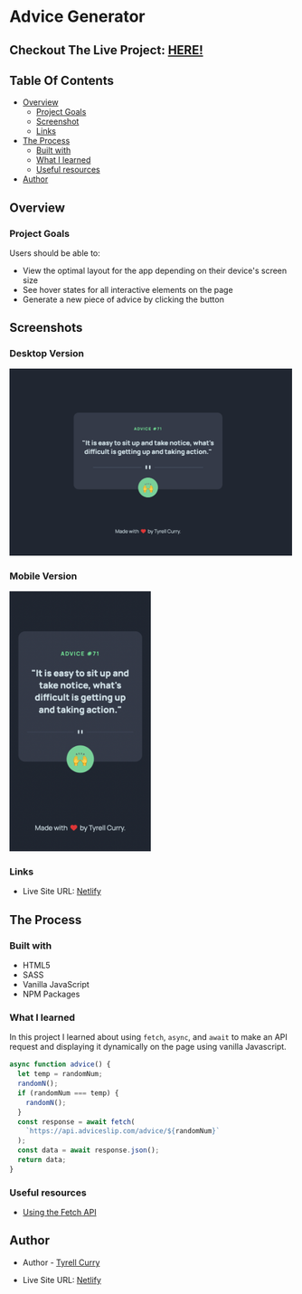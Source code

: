 # Advice Generator

## Checkout The Live Project: [HERE!](https://advicegenerator-tyrellcurry.netlify.app/)

## Table Of Contents

- [Overview](#overview)
  - [Project Goals](#project-goals)
  - [Screenshot](#screenshot)
  - [Links](#links)
- [The Process](#the-process)
  - [Built with](#built-with)
  - [What I learned](#what-i-learned)
  - [Useful resources](#useful-resources)
- [Author](#author)

## Overview

### Project Goals

Users should be able to:

- View the optimal layout for the app depending on their device's screen size
- See hover states for all interactive elements on the page
- Generate a new piece of advice by clicking the button

## Screenshots

### Desktop Version

<img src="./public/assets/images/desktop.png" width="500" />

### Mobile Version

<img src="./public/assets/images/mobile.png" width="250" />

### Links

- Live Site URL: [Netlify](https://advicegenerator-tyrellcurry.netlify.app/)

## The Process

### Built with

- HTML5
- SASS
- Vanilla JavaScript
- NPM Packages

### What I learned

In this project I learned about using `fetch`, `async`, and `await` to make an API request and displaying it dynamically on the page using vanilla Javascript.

```js
async function advice() {
  let temp = randomNum;
  randomN();
  if (randomNum === temp) {
    randomN();
  }
  const response = await fetch(
    `https://api.adviceslip.com/advice/${randomNum}`
  );
  const data = await response.json();
  return data;
}
```

### Useful resources

- [Using the Fetch API](https://developer.mozilla.org/en-US/docs/Web/API/Fetch_API/Using_Fetch)

## Author

- Author - [Tyrell Curry](https://tyrellcurry.io)

- Live Site URL: [Netlify](https://advicegenerator-tyrellcurry.netlify.app/)
